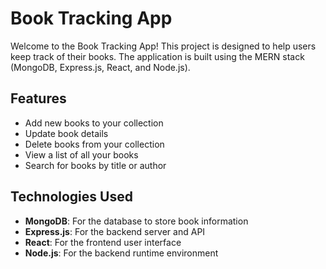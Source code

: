 # Book Tracking App

Welcome to the Book Tracking App! This project is designed to help users keep track of their books. The application is built using the MERN stack (MongoDB, Express.js, React, and Node.js).

## Features

- Add new books to your collection
- Update book details
- Delete books from your collection
- View a list of all your books
- Search for books by title or author

## Technologies Used

- **MongoDB**: For the database to store book information
- **Express.js**: For the backend server and API
- **React**: For the frontend user interface
- **Node.js**: For the backend runtime environment


